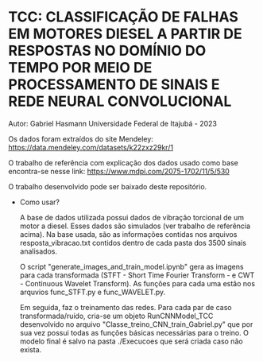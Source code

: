 # TCC: CLASSIFICAÇÃO DE FALHAS EM MOTORES DIESEL A PARTIR DE RESPOSTAS NO DOMÍNIO DO TEMPO POR MEIO DE PROCESSAMENTO DE SINAIS E REDE NEURAL CONVOLUCIONAL
Autor: Gabriel Hasmann
Universidade Federal de Itajubá - 2023


Os dados foram extraídos do site Mendeley: https://data.mendeley.com/datasets/k22zxz29kr/1

O trabalho de referência com explicação dos dados usado como base encontra-se nesse link:
  https://www.mdpi.com/2075-1702/11/5/530

O trabalho desenvolvido pode ser baixado deste repositório.

* Como usar?

  A base de dados utilizada possui dados de vibração torcional de um motor a diesel. Esses dados são simulados (ver trabalho de referência acima). Na base usada, são as informações contidas nos arquivos resposta_vibracao.txt contidos dentro de cada pasta dos 3500 sinais analisados.

  O script "generate_images_and_train_model.ipynb" gera as imagens para cada transformada (STFT - Short Time Fourier Transform - e CWT - Continuous Wavelet Transform). As funções para cada uma estão nos arquvios func_STFT.py e func_WAVELET.py.

  Em seguida, faz o treinamento das redes. Para cada par de caso transformada/ruído, cria-se um objeto RunCNNModel_TCC desenvolvido no arquivo "Classe_treino_CNN_train_Gabriel.py" que por sua vez possui todas as funções básicas necessárias para o treino. O modelo final é salvo na pasta ./Execucoes que será criada caso não exista.
